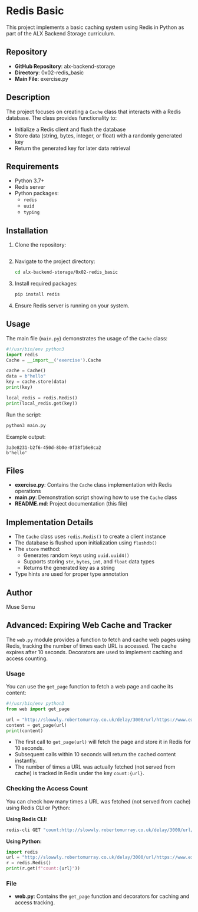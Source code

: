 # Redis Basic

This project implements a basic caching system using Redis in Python as part of the ALX Backend Storage curriculum.

## Repository
- **GitHub Repository**: alx-backend-storage
- **Directory**: 0x02-redis_basic
- **Main File**: exercise.py

## Description
The project focuses on creating a `Cache` class that interacts with a Redis database. The class provides functionality to:
- Initialize a Redis client and flush the database
- Store data (string, bytes, integer, or float) with a randomly generated key
- Return the generated key for later data retrieval

## Requirements
- Python 3.7+
- Redis server
- Python packages:
  - `redis`
  - `uuid`
  - `typing`

## Installation
1. Clone the repository:
   ```bash
   ```
2. Navigate to the project directory:
   ```bash
   cd alx-backend-storage/0x02-redis_basic
   ```
3. Install required packages:
   ```bash
   pip install redis
   ```
4. Ensure Redis server is running on your system.

## Usage
The main file (`main.py`) demonstrates the usage of the `Cache` class:
```python
#!/usr/bin/env python3
import redis
Cache = __import__('exercise').Cache

cache = Cache()
data = b"hello"
key = cache.store(data)
print(key)

local_redis = redis.Redis()
print(local_redis.get(key))
```

Run the script:
```bash
python3 main.py
```

Example output:
```
3a3e8231-b2f6-450d-8b0e-0f38f16e8ca2
b'hello'
```

## Files
- **exercise.py**: Contains the `Cache` class implementation with Redis operations
- **main.py**: Demonstration script showing how to use the `Cache` class
- **README.md**: Project documentation (this file)

## Implementation Details
- The `Cache` class uses `redis.Redis()` to create a client instance
- The database is flushed upon initialization using `flushdb()`
- The `store` method:
  - Generates random keys using `uuid.uuid4()`
  - Supports storing `str`, `bytes`, `int`, and `float` data types
  - Returns the generated key as a string
- Type hints are used for proper type annotation

## Author
Muse Semu

## Advanced: Expiring Web Cache and Tracker

The `web.py` module provides a function to fetch and cache web pages using Redis, tracking the number of times each URL is accessed. The cache expires after 10 seconds. Decorators are used to implement caching and access counting.

### Usage

You can use the `get_page` function to fetch a web page and cache its content:

```python
#!/usr/bin/env python3
from web import get_page

url = "http://slowwly.robertomurray.co.uk/delay/3000/url/https://www.example.com/"
content = get_page(url)
print(content)
```

- The first call to `get_page(url)` will fetch the page and store it in Redis for 10 seconds.
- Subsequent calls within 10 seconds will return the cached content instantly.
- The number of times a URL was actually fetched (not served from cache) is tracked in Redis under the key `count:{url}`.

### Checking the Access Count

You can check how many times a URL was fetched (not served from cache) using Redis CLI or Python:

**Using Redis CLI:**
```bash
redis-cli GET "count:http://slowwly.robertomurray.co.uk/delay/3000/url/https://www.example.com/"
```

**Using Python:**
```python
import redis
url = "http://slowwly.robertomurray.co.uk/delay/3000/url/https://www.example.com/"
r = redis.Redis()
print(r.get(f"count:{url}"))
```

### File
- **web.py**: Contains the `get_page` function and decorators for caching and access tracking.